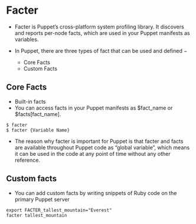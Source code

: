 # Facter
- Facter is Puppet’s cross-platform system profiling library. It discovers and reports per-node facts, which are used in your Puppet manifests as variables.

- In Puppet, there are three types of fact that can be used and defined −
  - Core Facts
  - Custom Facts

## Core Facts
- Built-in facts
- You can access facts in your Puppet manifests as $fact_name or $facts[fact_name].
```
$ facter
$ facter {Variable Name}
```
- The reason why facter is important for Puppet is that facter and facts are available throughout Puppet code as “global variable”, which means it can be used in the code at any point of time without any other reference.



## Custom facts
- You can add custom facts by writing snippets of Ruby code on the primary Puppet server
```
export FACTER_tallest_mountain="Everest"
facter tallest_mountain
```
